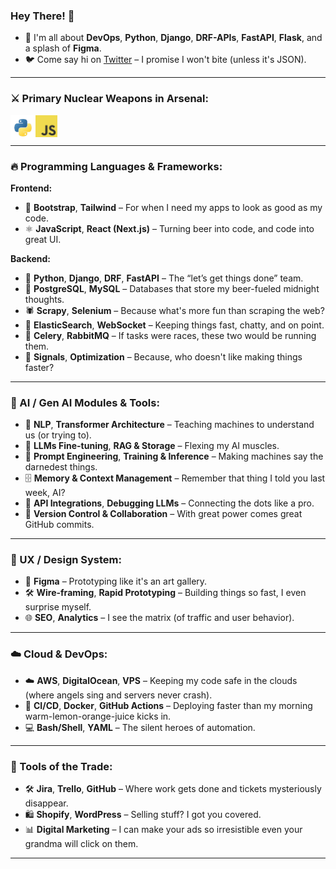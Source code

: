### Hey There! 👋

- 🔭 I'm all about **DevOps**, **Python**, **Django**, **DRF-APIs**, **FastAPI**, **Flask**, and a splash of **Figma**.
- 🐦 Come say hi on [Twitter](https://twitter.com/sachinhep) – I promise I won't bite (unless it's JSON).
<!-- - 🌱 Always learning the next shiny thing...as long as it’s not boring. -->
  
<!-- - 🎉 Two profitable e-com portals built with Laravel...yeah, I'm kind of a big deal. -->

---

### ⚔️ Primary Nuclear Weapons in Arsenal:

<img align="left" alt="Python" width="40px" src="https://raw.githubusercontent.com/github/explore/80688e429a7d4ef2fca1e82350fe8e3517d3494d/topics/python/python.png" />
<img align="left" alt="JavaScript" width="35px" src="https://raw.githubusercontent.com/github/explore/80688e429a7d4ef2fca1e82350fe8e3517d3494d/topics/javascript/javascript.png" />

<br />
<br />

---

### 🔥 Programming Languages & Frameworks:

**Frontend:**

- 🎨 **Bootstrap**, **Tailwind** – For when I need my apps to look as good as my code.  
- ⚛️ **JavaScript**, **React (Next.js)** – Turning beer into code, and code into great UI.

**Backend:**

- 🐍 **Python**, **Django**, **DRF**, **FastAPI** – The “let’s get things done” team. 
- 🐘 **PostgreSQL**, **MySQL** – Databases that store my beer-fueled midnight thoughts.
- 🕷️ **Scrapy**, **Selenium** – Because what's more fun than scraping the web?
- 🦄 **ElasticSearch**, **WebSocket** – Keeping things fast, chatty, and on point.
- 🐇 **Celery**, **RabbitMQ** – If tasks were races, these two would be running them.
- 🚨 **Signals**, **Optimization** – Because, who doesn't like making things faster?

---

### 🤖 AI / Gen AI Modules & Tools:

- 🧠 **NLP**, **Transformer Architecture** – Teaching machines to understand us (or trying to).  
- 💪 **LLMs Fine-tuning**, **RAG & Storage** – Flexing my AI muscles.  
- 📜 **Prompt Engineering**, **Training & Inference** – Making machines say the darnedest things.  
- 🗄️ **Memory & Context Management** – Remember that thing I told you last week, AI?  
- 🔌 **API Integrations**, **Debugging LLMs** – Connecting the dots like a pro.  
- 💾 **Version Control & Collaboration** – With great power comes great GitHub commits.

---

### 🎨 UX / Design System:

- 🎨 **Figma** – Prototyping like it's an art gallery.
- 🛠️ **Wire-framing**, **Rapid Prototyping** – Building things so fast, I even surprise myself.
- 🌐 **SEO**, **Analytics** – I see the matrix (of traffic and user behavior). 

---

### ☁️ Cloud & DevOps:

- ☁️ **AWS**, **DigitalOcean**, **VPS** – Keeping my code safe in the clouds (where angels sing and servers never crash).
- 🚀 **CI/CD**, **Docker**, **GitHub Actions** – Deploying faster than my morning warm-lemon-orange-juice kicks in.
- 💻 **Bash/Shell**, **YAML** – The silent heroes of automation.

---

### 💼 Tools of the Trade:

- 🛠️ **Jira**, **Trello**, **GitHub** – Where work gets done and tickets mysteriously disappear.
- 🛍️ **Shopify**, **WordPress** – Selling stuff? I got you covered.
- 📊 **Digital Marketing** – I can make your ads so irresistible even your grandma will click on them.

---

